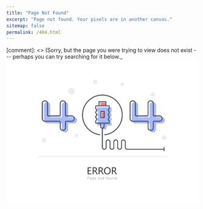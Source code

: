 ```yaml
---
title: "Page Not Found"
excerpt: "Page not found. Your pixels are in another canvas."
sitemap: false
permalink: /404.html
---
```


[comment]: <> (Sorry, but the page you were trying to view does not exist --- perhaps you can try searching for it below._
![alt text](https://github.com/DihanDai/dihandai.github.io/blob/master/404_dribbble_.png)
<script type="text/javascript">
  var GOOG_FIXURL_LANG = 'en';
  var GOOG_FIXURL_SITE = '{{ site.url }}'
</script>
<script type="text/javascript"
  src="//linkhelp.clients.google.com/tbproxy/lh/wm/fixurl.js">
</script>
